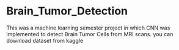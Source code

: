 # Brain_Tumor_Detection
This was a machine learning semester project in which CNN was implemented to detect Brain Tumor Cells from MRI scans.
you can download dataset from kaggle 
